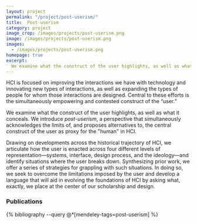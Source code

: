 ```yaml
---
layout: project
permalink: "/project/post-userism/"
title:  Post-userism
category: project
image_crop: /images/projects/post-userism.png
image: /images/projects/post-userism.png
images:
  - /images/projects/post-userism.png
homepage: true
excerpt:
  We examine what the construct of the user highlights, as well as what it conceals. We introduce *post-userism*, a perspective that simultaneously acknowledges the limits of, and proposes alternatives to, the central construct of the user as proxy for the "human" in HCI.
---
```


HCI is focused on improving the interactions we have with technology and innovating new types of interactions, as well as expanding the types of people for whom those interactions are designed. Central to these efforts is the simultaneously empowering and contested construct of the “user.”

We examine what the construct of the user highlights, as well as what it conceals. We introduce *post-userism*, a perspective that simultaneously acknowledges the limits of, and proposes alternatives to, the central construct of the user as proxy for the "human" in HCI.

Drawing on developments across the historical trajectory of HCI, we articulate how the user is enacted across four different levels of representation—systems, interface, design process, and the ideology—and identify situations where the user breaks down. Synthesizing prior work, we offer a series of strategies for grappling with such situations. In doing so, we seek to overcome the limitations imposed by the user and develop a language that will aid in evolving the foundations of HCI by asking what, exactly, we place at the center of our scholarship and design.

### Publications
{% bibliography --query @*[mendeley-tags=post-userism] %}
